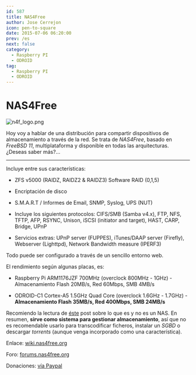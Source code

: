 ```yaml
---
id: 587
title: NAS4Free
author: Jose Cerrejon
icon: pen-to-square
date: 2015-07-06 06:20:00
prev: /es
next: false
category:
  - Raspberry PI
  - ODROID
tag:
  - Raspberry PI
  - ODROID
---
```


# NAS4Free

![n4f_logo.png](/images/2015/07/n4f_logo.png)

Hoy voy a hablar de una distribución para compartir dispositivos de almacenamiento a través de la red. Se trata de *NAS4Free*, basado en *FreeBSD 11*, multiplataforma y disponible en todas las arquitecturas. ¿Deseas saber más?...

- - -
Incluye entre sus características:

 * ZFS v5000 (RAIDZ, RAIDZ2 & RAIDZ3) Software RAID (0,1,5)

 * Encriptación de disco

 * S.M.A.R.T / Informes de Email, SNMP, Syslog, UPS (NUT)

 * Incluye los siguientes protocolos: CIFS/SMB (Samba v4.x), FTP, NFS, TFTP, AFP, RSYNC, Unison, iSCSI (initiator and target), HAST, CARP, Bridge, UPnP

 * Servicios extras: UPnP server (FUPPES), iTunes/DAAP server (Firefly), Webserver (Lighttpd), Network Bandwidth measure (IPERF3)

Todo puede ser configurado a través de un sencillo entorno web.

El rendimiento según algunas placas, es:

* Raspberry Pi ARM1176JZF 700MHz (overclock 800MHz - 1GHz) - Almacenamiento Flash 20MB/s, Red 60Mbps, SMB 4MB/s

* ODROID-C1 Cortex-A5 1.5GHz Quad Core (overclock 1.6GHz - 1.7GHz) - **Almacenamiento Flash  35MB/s, Red 400Mbps, SMB 24MB/s**

Recomiendo la lectura de [éste](http://wiki.nas4free.org/doku.php?id=what_nas4free_is_and_is_not) post sobre lo que es y no es un NAS. En resumen, **sirve como sistema para gestionar almacenamiento**, así que no es recomendable usarlo para transcodificar ficheros, instalar un *SGBD* o descargar *torrents* (aunque venga incorporado como una característica).

Enlace: [wiki.nas4free.org](http://www.zoonsweb.nl/wiki/doku.php)

Foro: [forums.nas4free.org](http://forums.nas4free.org/)

Donaciones: [vía Paypal](https://www.paypal.com/cgi-bin/webscr?cmd=_donations&business=info%40nas4free%2eorg&lc=US&item_name=NAS4Free%20Project&no_note=0&currency_code=USD&bn=PP%2dDonationsBF%3abtn_donateCC_LG%2egif%3aNonHostedGuest)